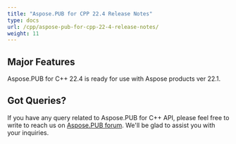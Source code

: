 ```yaml
---
title: "Aspose.PUB for CPP 22.4 Release Notes"
type: docs
url: /cpp/aspose-pub-for-cpp-22-4-release-notes/
weight: 11
---
```


## Major Features

Aspose.PUB for C++ 22.4 is ready for use with Aspose products ver 22.1.

## Got Queries?
If you have any query related to Aspose.PUB for C++ API, please feel free to write to reach us on [Aspose.PUB forum](https://forum.aspose.com/c/pub/). We'll be glad to assist you with your inquiries.
